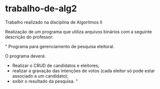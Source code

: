 # trabalho-de-alg2
Trabalho realizado na disciplina de Algoritmos II

Realização de um programa que utiliza arquivos binários com a seguinte descrição do professor:

"
Programa para gerenciamento de pesquisa eleitoral. 

O programa deverá: 
- Realizar o CRUD de candidatos e eleitores;
- realizar a gravação das intenções de votos (cada eleitor só pode estar associado a um candidato);
- exibir o resultado da pesquisa.
"
